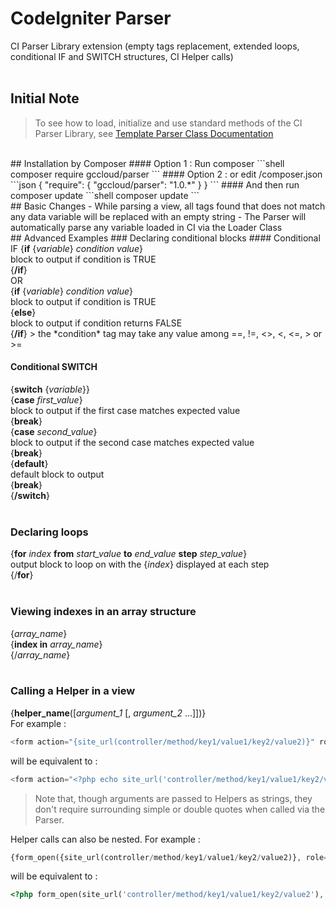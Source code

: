 # CodeIgniter Parser
CI Parser Library extension (empty tags replacement, extended loops, conditional IF and SWITCH structures, CI Helper calls)
<br>
<br>
## Initial Note
> To see how to load, initialize and use standard methods of the CI Parser Library, see [Template Parser Class Documentation](http://www.codeigniter.com/user_guide/libraries/parser.html)

<br>
## Installation by Composer
#### Option 1 : Run composer
```shell
composer require gccloud/parser
```
#### Option 2 : or edit /composer.json
```json
{
    "require":
    {
        "gccloud/parser": "1.0.*"
    }
}
```
#### And then run composer update
```shell
composer update
```

<br>
## Basic Changes
- While parsing a view, all tags found that does not match any data variable will be replaced with an empty string
- The Parser will automatically parse any variable loaded in CI via the Loader Class

<br>
## Advanced Examples
### Declaring conditional blocks
#### Conditional IF
{<b>if</b> {<i>variable</i>} <i>condition</i> <i>value</i>}<br>
block to output if condition is TRUE<br>
{<b>/if</b>}
<br>
OR
<br>
{<b>if</b> {<i>variable</i>} <i>condition</i> <i>value</i>}<br>
block to output if condition is TRUE<br>
{<b>else</b>}<br>
block to output if condition returns FALSE<br>
{<b>/if</b>}
> the *condition* tag may take any value among ==, !=, <>, <, <=, > or >=

#### Conditional SWITCH
{<b>switch</b> {<i>variable</i>}}<br>
{<b>case</b> <i>first_value</i>}<br>
block to output if the first case matches expected value<br>
{<b>break</b>}<br>
{<b>case</b> <i>second_value</i>}<br>
block to output if the second case matches expected value<br>
{<b>break</b>}<br>
{<b>default</b>}<br>
default block to output<br>
{<b>break</b>}<br>
{<b>/switch</b>}
<br>
<br>
### Declaring loops
{<b>for</b> <i>index</i> <b>from</b> <i>start_value</i> <b>to</b> <i>end_value</i> <b>step</b> <i>step_value</i>}<br>
output block to loop on with the {<i>index</i>} displayed at each step<br>
{/<b>for</b>}
<br>
<br>
### Viewing indexes in an array structure
{<i>array_name</i>}<br>
{<b>index in</b> <i>array_name</i>}<br>
{/<i>array_name</i>}
<br>
<br>
### Calling a Helper in a view
{<b>helper_name</b>([<i>argument_1</i> [, <i>argument_2</i> ...]])}
<br>
For example :

```php
<form action="{site_url(controller/method/key1/value1/key2/value2)}" role="form" class="form-inline">
```

will be equivalent to :

```php
<form action="<?php echo site_url('controller/method/key1/value1/key2/value2'); ?>" role="form" class="form-inline">
```

> Note that, though arguments are passed to Helpers as strings, they don't require surrounding simple or double quotes when called via the Parser.

Helper calls can also be nested. For example :

```php
{form_open({site_url(controller/method/key1/value1/key2/value2)}, role="form" class="form-inline")}
```

will be equivalent to :

```php
<?php form_open(site_url('controller/method/key1/value1/key2/value2'), 'role="form" class="form-inline"'); ?>
```
